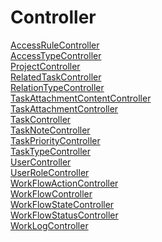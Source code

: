 # Controller

[AccessRuleController](https://github.com/progwards-tasktracker/tasktracker) <br />
[AccessTypeController](https://github.com/progwards-tasktracker/tasktracker) <br />
[ProjectController](https://github.com/progwards-tasktracker/tasktracker) <br />
[RelatedTaskController](https://github.com/progwards-tasktracker/tasktracker) <br />
[RelationTypeController](https://github.com/progwards-tasktracker/tasktracker) <br />
[TaskAttachmentContentController](https://github.com/progwards-tasktracker/tasktracker) <br />
[TaskAttachmentController](https://github.com/progwards-tasktracker/tasktracker) <br />
[TaskController](https://github.com/progwards-tasktracker/tasktracker) <br />
[TaskNoteController](https://github.com/progwards-tasktracker/tasktracker) <br />
[TaskPriorityController](https://github.com/progwards-tasktracker/tasktracker) <br />
[TaskTypeController](https://github.com/progwards-tasktracker/tasktracker) <br />
[UserController](https://github.com/progwards-tasktracker/tasktracker) <br />
[UserRoleController](https://github.com/progwards-tasktracker/tasktracker) <br />
[WorkFlowActionController](https://github.com/progwards-tasktracker/tasktracker) <br />
[WorkFlowController](https://github.com/progwards-tasktracker/tasktracker) <br />
[WorkFlowStateController](https://github.com/progwards-tasktracker/tasktracker) <br />
[WorkFlowStatusController](https://github.com/progwards-tasktracker/tasktracker) <br />
[WorkLogController](https://github.com/progwards-tasktracker/tasktracker) <br />